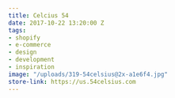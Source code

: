```yaml
---
title: Celcius 54
date: 2017-10-22 13:20:00 Z
tags:
- shopify
- e-commerce
- design
- development
- inspiration
image: "/uploads/319-54celsius@2x-a1e6f4.jpg"
store-link: https://us.54celsius.com
---
```


